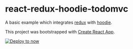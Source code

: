 # react-redux-hoodie-todomvc

A basic example which integrates [redux](http://redux.js.org) with [hoodie](http://hood.ie).

This project was bootstrapped with [Create React App](https://github.com/facebookincubator/create-react-app).

[![Deploy to now](https://deploy.now.sh/static/button.svg)](https://deploy.now.sh/?repo=https://github.com/flootr/react-redux-hoodie-todomvc)
